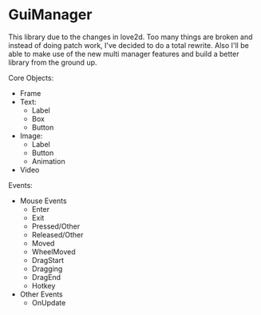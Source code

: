 # GuiManager

This library due to the changes in love2d. Too many things are broken and instead of doing patch work, I've decided to do a total rewrite. Also I'll be able to make use of the new multi manager features and build a better library from the ground up.

Core Objects:
- Frame
- Text:
  - Label
  - Box
  - Button
- Image:
  - Label
  - Button
  - Animation
- Video

Events:
- Mouse Events
  - Enter
  - Exit
  - Pressed/Other
  - Released/Other
  - Moved
  - WheelMoved
  - DragStart
  - Dragging
  - DragEnd
  - Hotkey
- Other Events
  - OnUpdate
